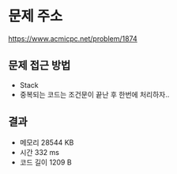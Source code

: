 # 문제 주소
https://www.acmicpc.net/problem/1874

## 문제 접근 방법
* Stack
* 중복되는 코드는 조건문이 끝난 후 한번에 처리하자..

## 결과
- 메모리 28544 KB
- 시간 332 ms
- 코드 길이 1209 B
